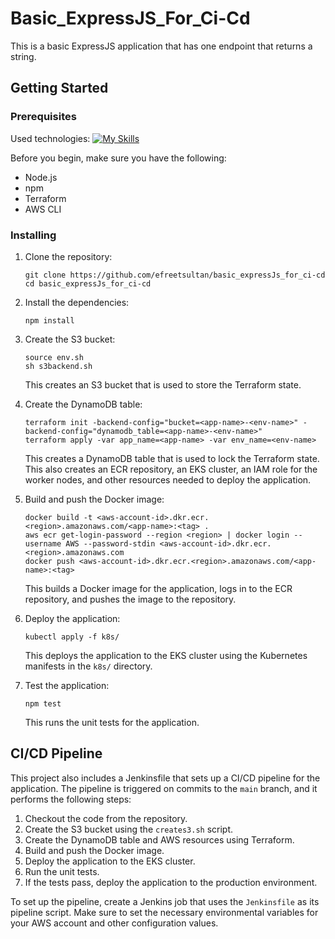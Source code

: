 # Basic_ExpressJS_For_Ci-Cd

This is a basic ExpressJS application that has one endpoint that returns a string.

## Getting Started

### Prerequisites

Used technologies:
[![My Skills](https://skillicons.dev/icons?i=js,aws,bash,docker,git,jenkins,kubernetes)](https://skillicons.dev)

Before you begin, make sure you have the following:

- Node.js
- npm
- Terraform
- AWS CLI

### Installing

1. Clone the repository:

   ```
   git clone https://github.com/efreetsultan/basic_expressJs_for_ci-cd
   cd basic_expressJs_for_ci-cd
   ```

2. Install the dependencies:

   ```
   npm install
   ```

3. Create the S3 bucket:

   ```
   source env.sh
   sh s3backend.sh
   ```

   This creates an S3 bucket that is used to store the Terraform state.

4. Create the DynamoDB table:

   ```
   terraform init -backend-config="bucket=<app-name>-<env-name>" -backend-config="dynamodb_table=<app-name>-<env-name>"
   terraform apply -var app_name=<app-name> -var env_name=<env-name>
   ```

   This creates a DynamoDB table that is used to lock the Terraform state. This also creates an ECR repository, an EKS cluster, an IAM role for the worker nodes, and other resources needed to deploy the application.

5. Build and push the Docker image:

   ```
   docker build -t <aws-account-id>.dkr.ecr.<region>.amazonaws.com/<app-name>:<tag> .
   aws ecr get-login-password --region <region> | docker login --username AWS --password-stdin <aws-account-id>.dkr.ecr.<region>.amazonaws.com
   docker push <aws-account-id>.dkr.ecr.<region>.amazonaws.com/<app-name>:<tag>
   ```

   This builds a Docker image for the application, logs in to the ECR repository, and pushes the image to the repository.

6. Deploy the application:

   ```
   kubectl apply -f k8s/
   ```

   This deploys the application to the EKS cluster using the Kubernetes manifests in the `k8s/` directory.

7. Test the application:

   ```
   npm test
   ```

   This runs the unit tests for the application.

## CI/CD Pipeline

This project also includes a Jenkinsfile that sets up a CI/CD pipeline for the application. The pipeline is triggered on commits to the `main` branch, and it performs the following steps:

1. Checkout the code from the repository.
2. Create the S3 bucket using the `creates3.sh` script.
3. Create the DynamoDB table and AWS resources using Terraform.
4. Build and push the Docker image.
5. Deploy the application to the EKS cluster.
6. Run the unit tests.
7. If the tests pass, deploy the application to the production environment.

To set up the pipeline, create a Jenkins job that uses the `Jenkinsfile` as its pipeline script. Make sure to set the necessary environmental variables for your AWS account and other configuration values.
